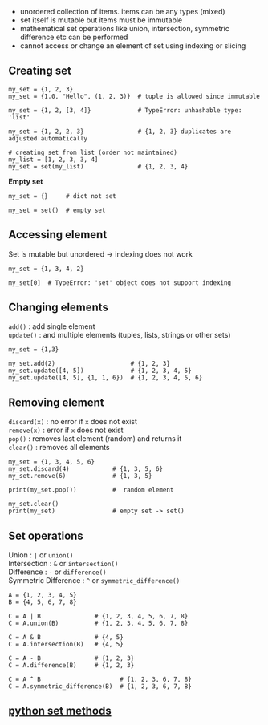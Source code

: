 * unordered collection of items. items can be any types (mixed)
* set itself is mutable but items must be immutable
* mathematical set operations like union, intersection, symmetric difference etc can be performed
* cannot access or change an element of set using indexing or slicing

## Creating set
```
my_set = {1, 2, 3}
my_set = {1.0, "Hello", (1, 2, 3)}  # tuple is allowed since immutable

my_set = {1, 2, [3, 4]}             # TypeError: unhashable type: 'list'

my_set = {1, 2, 2, 3}               # {1, 2, 3} duplicates are adjusted automatically

# creating set from list (order not maintained)
my_list = [1, 2, 3, 3, 4]
my_set = set(my_list)               # {1, 2, 3, 4}
```

**Empty set**
```
my_set = {}     # dict not set

my_set = set()  # empty set
```

## Accessing element
Set is mutable but unordered -> indexing does not work
```
my_set = {1, 3, 4, 2}

my_set[0]  # TypeError: 'set' object does not support indexing
```

## Changing elements
`add()` : add single element    
`update()` : and multiple elements (tuples, lists, strings or other sets)
```
my_set = {1,3}

my_set.add(2)                     # {1, 2, 3}
my_set.update([4, 5])             # {1, 2, 3, 4, 5}
my_set.update([4, 5], {1, 1, 6})  # {1, 2, 3, 4, 5, 6}

```

## Removing element
`discard(x)` : no error if `x` does not exist    
`remove(x)` : error if `x` does not exist    
`pop()` : removes last element (random) and returns it    
`clear()` : removes all elements
```
my_set = {1, 3, 4, 5, 6}
my_set.discard(4)            # {1, 3, 5, 6}
my_set.remove(6)             # {1, 3, 5}

print(my_set.pop())          #  random element

my_set.clear()
print(my_set)                # empty set -> set()
```

## Set operations
Union : `|` or `union()`    
Intersection : `&` or `intersection()`    
Difference : `-` or `difference()`     
Symmetric Difference : `^` or `symmetric_difference()`
```
A = {1, 2, 3, 4, 5}
B = {4, 5, 6, 7, 8}

C = A | B               # {1, 2, 3, 4, 5, 6, 7, 8}
C = A.union(B)          # {1, 2, 3, 4, 5, 6, 7, 8}

C = A & B               # {4, 5}
C = A.intersection(B)   # {4, 5}

C = A - B               # {1, 2, 3}
C = A.difference(B)     # {1, 2, 3}

C = A ^ B                      # {1, 2, 3, 6, 7, 8}
C = A.symmetric_difference(B)  # {1, 2, 3, 6, 7, 8}
```
## [python set methods](https://www.programiz.com/python-programming/methods/set/)
